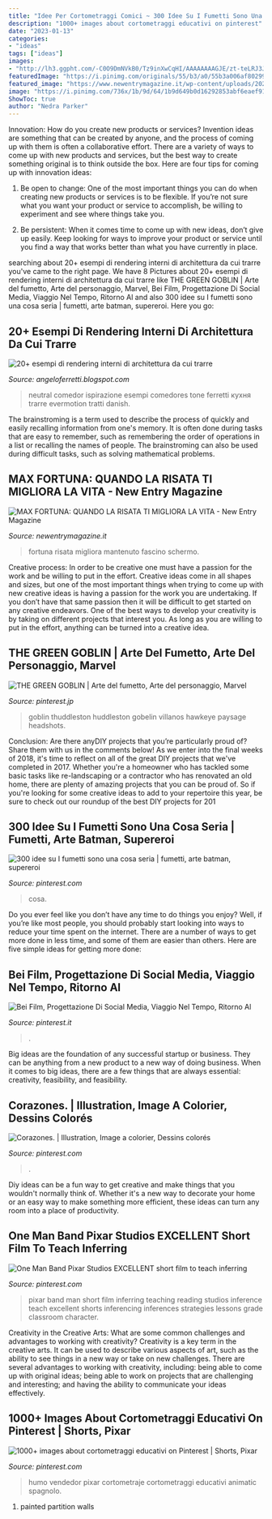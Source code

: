 ```yaml
---
title: "Idee Per Cortometraggi Comici ~ 300 Idee Su I Fumetti Sono Una Cosa Seria"
description: "1000+ images about cortometraggi educativi on pinterest"
date: "2023-01-13"
categories:
- "ideas"
tags: ["ideas"]
images:
- "http://lh3.ggpht.com/-C0O9DmNVkB0/Tz9inXwCqHI/AAAAAAAAGJE/zt-teLRJ3Jw/attachment4.jpg?imgmax=800"
featuredImage: "https://i.pinimg.com/originals/55/b3/a0/55b3a006af80299f0e084e22ce32c115.jpg"
featured_image: "https://www.newentrymagazine.it/wp-content/uploads/2021/03/max-fortuna-6-768x1079.jpg"
image: "https://i.pinimg.com/736x/1b/9d/64/1b9d649b0d16292853abf6eaef91bee7--pixar-shorts-inference.jpg"
ShowToc: true
author: "Nedra Parker"
---
```



Innovation: How do you create new products or services?
Invention ideas are something that can be created by anyone, and the process of coming up with them is often a collaborative effort. There are a variety of ways to come up with new products and services, but the best way to create something original is to think outside the box. Here are four tips for coming up with innovation ideas:
1. Be open to change: One of the most important things you can do when creating new products or services is to be flexible. If you’re not sure what you want your product or service to accomplish, be willing to experiment and see where things take you.

2. Be persistent: When it comes time to come up with new ideas, don’t give up easily. Keep looking for ways to improve your product or service until you find a way that works better than what you have currently in place.

	

		
searching about 20+ esempi di rendering interni di architettura da cui trarre you've came to the right page. We have 8 Pictures about 20+ esempi di rendering interni di architettura da cui trarre like THE GREEN GOBLIN | Arte del fumetto, Arte del personaggio, Marvel, Bei Film, Progettazione Di Social Media, Viaggio Nel Tempo, Ritorno Al and also 300 idee su I fumetti sono una cosa seria | fumetti, arte batman, supereroi. Here you go:
		
    
## 20+ Esempi Di Rendering Interni Di Architettura Da Cui Trarre

<img loading=lazy src="http://lh3.ggpht.com/-C0O9DmNVkB0/Tz9inXwCqHI/AAAAAAAAGJE/zt-teLRJ3Jw/attachment4.jpg?imgmax=800" onerror="this.onerror=null;this.src='https://tse2.mm.bing.net/th?id=OIP.y0G2n0AnuVcg1V5OmzlLDwHaFj&amp;pid=15.1';" alt="20+ esempi di rendering interni di architettura da cui trarre">

_Source: angeloferretti.blogspot.com_

>neutral comedor ispirazione esempi comedores tone ferretti кухня trarre evermotion tratti danish. 

	

The brainstroming is a term used to describe the process of quickly and easily recalling information from one's memory. It is often done during tasks that are easy to remember, such as remembering the order of operations in a list or recalling the names of people. The brainstroming can also be used during difficult tasks, such as solving mathematical problems.

    
## MAX FORTUNA: QUANDO LA RISATA TI MIGLIORA LA VITA - New Entry Magazine

<img loading=lazy src="https://www.newentrymagazine.it/wp-content/uploads/2021/03/max-fortuna-6-768x1079.jpg" onerror="this.onerror=null;this.src='https://tse1.mm.bing.net/th?id=OIP.4ujQ6QaakRPJkpIfM2HdZAHaKZ&amp;pid=15.1';" alt="MAX FORTUNA: QUANDO LA RISATA TI MIGLIORA LA VITA - New Entry Magazine">

_Source: newentrymagazine.it_

>fortuna risata migliora mantenuto fascino schermo. 

	

Creative process: In order to be creative one must have a passion for the work and be willing to put in the effort.
Creative ideas come in all shapes and sizes, but one of the most important things when trying to come up with new creative ideas is having a passion for the work you are undertaking. If you don’t have that same passion then it will be difficult to get started on any creative endeavors. One of the best ways to develop your creativity is by taking on different projects that interest you. As long as you are willing to put in the effort, anything can be turned into a creative idea.

    
## THE GREEN GOBLIN | Arte Del Fumetto, Arte Del Personaggio, Marvel

<img loading=lazy src="https://i.pinimg.com/736x/94/19/80/9419809a30a82a543a412ce70a410318.jpg" onerror="this.onerror=null;this.src='https://tse2.mm.bing.net/th?id=OIP.JJ4CvJmaQird5wVI3RP2ZgHaKo&amp;pid=15.1';" alt="THE GREEN GOBLIN | Arte del fumetto, Arte del personaggio, Marvel">

_Source: pinterest.jp_

>goblin thuddleston huddleston gobelin villanos hawkeye paysage headshots. 

	

Conclusion: Are there anyDIY projects that you’re particularly proud of? Share them with us in the comments below!
As we enter into the final weeks of 2018, it's time to reflect on all of the great DIY projects that we've completed in 2017. Whether you're a homeowner who has tackled some basic tasks like re-landscaping or a contractor who has renovated an old home, there are plenty of amazing projects that you can be proud of. So if you're looking for some creative ideas to add to your repertoire this year, be sure to check out our roundup of the best DIY projects for 201
    
## 300 Idee Su I Fumetti Sono Una Cosa Seria | Fumetti, Arte Batman, Supereroi

<img loading=lazy src="https://i.pinimg.com/474x/e0/d2/e6/e0d2e60bb2847724fc50f83e7fd88912.jpg" onerror="this.onerror=null;this.src='https://tse3.mm.bing.net/th?id=OIP.mZJVnR505c4d55cX8erNawAAAA&amp;pid=15.1';" alt="300 idee su I fumetti sono una cosa seria | fumetti, arte batman, supereroi">

_Source: pinterest.com_

>cosa. 

	

Do you ever feel like you don’t have any time to do things you enjoy? Well, if you’re like most people, you should probably start looking into ways to reduce your time spent on the internet. There are a number of ways to get more done in less time, and some of them are easier than others. Here are five simple ideas for getting more done: 
    
## Bei Film, Progettazione Di Social Media, Viaggio Nel Tempo, Ritorno Al

<img loading=lazy src="https://i.pinimg.com/236x/eb/76/3d/eb763d4ebefd81a6e1b8dd426ef7159b.jpg" onerror="this.onerror=null;this.src='https://tse4.mm.bing.net/th?id=OIP.otvhiDrbp1tkdHDeEMiLpADsFu&amp;pid=15.1';" alt="Bei Film, Progettazione Di Social Media, Viaggio Nel Tempo, Ritorno Al">

_Source: pinterest.it_

>. 

	

Big ideas are the foundation of any successful startup or business. They can be anything from a new product to a new way of doing business. When it comes to big ideas, there are a few things that are always essential: creativity, feasibility, and feasibility.

    
## Corazones. | Illustration, Image A Colorier, Dessins Colorés

<img loading=lazy src="https://i.pinimg.com/originals/3b/52/d4/3b52d41a6f0be93904437e963981f360.jpg" onerror="this.onerror=null;this.src='https://tse3.mm.bing.net/th?id=OIP.BF_bmGj-ule0j0MynCfwmQHaKK&amp;pid=15.1';" alt="Corazones. | Illustration, Image a colorier, Dessins colorés">

_Source: pinterest.com_

>. 

	

Diy ideas can be a fun way to get creative and make things that you wouldn't normally think of. Whether it's a new way to decorate your home or an easy way to make something more efficient, these ideas can turn any room into a place of productivity.

    
## One Man Band Pixar Studios EXCELLENT Short Film To Teach Inferring

<img loading=lazy src="https://i.pinimg.com/736x/1b/9d/64/1b9d649b0d16292853abf6eaef91bee7--pixar-shorts-inference.jpg" onerror="this.onerror=null;this.src='https://tse2.mm.bing.net/th?id=OIP.JT7NvGdvgey-edwKZsmRHAHaFj&amp;pid=15.1';" alt="One Man Band Pixar Studios EXCELLENT short film to teach inferring">

_Source: pinterest.com_

>pixar band man short film inferring teaching reading studios inference teach excellent shorts inferencing inferences strategies lessons grade classroom character. 

	

Creativity in the Creative Arts: What are some common challenges and advantages to working with creativity?
Creativity is a key term in the creative arts. It can be used to describe various aspects of art, such as the ability to see things in a new way or take on new challenges. There are several advantages to working with creativity, including: being able to come up with original ideas; being able to work on projects that are challenging and interesting; and having the ability to communicate your ideas effectively.

    
## 1000+ Images About Cortometraggi Educativi On Pinterest | Shorts, Pixar

<img loading=lazy src="https://i.pinimg.com/originals/55/b3/a0/55b3a006af80299f0e084e22ce32c115.jpg" onerror="this.onerror=null;this.src='https://tse1.mm.bing.net/th?id=OIP.WnyK-kyNXUlss2fnawfsAwAAAA&amp;pid=15.1';" alt="1000+ images about cortometraggi educativi on Pinterest | Shorts, Pixar">

_Source: pinterest.com_

>humo vendedor pixar cortometraje cortometraggi educativi animatic spagnolo. 

	

1. painted partition walls

